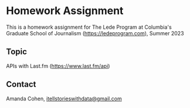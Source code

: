 # Homework Assignment

This is a homework assignment for The Lede Program at Columbia's Graduate School of Journalism (https://ledeprogram.com), Summer 2023

## Topic

APIs with Last.fm (https://www.last.fm/api)

## Contact

Amanda Cohen, itellstorieswithdata@gmail.com
